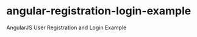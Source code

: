 angular-registration-login-example
==============================

AngularJS User Registration and Login Example
